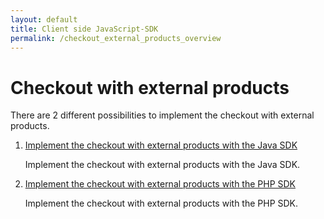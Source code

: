 ```yaml
---
layout: default
title: Client side JavaScript-SDK
permalink: /checkout_external_products_overview
---
```


# Checkout with external products 

There are 2 different possibilities to implement the checkout with external products.

1. [Implement the checkout with external products with the Java SDK](checkout_external_products_java)

   Implement the checkout with external products with the Java SDK.
   
2. [Implement the checkout with external products with the PHP SDK](/checkout_external_products_php)

   Implement the checkout with external products with the PHP SDK.
   
   
   

